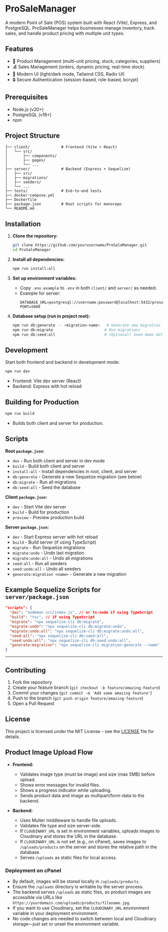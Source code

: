 # ProSaleManager

A modern Point of Sale (POS) system built with React (Vite), Express, and PostgreSQL. ProSaleManager helps businesses manage inventory, track sales, and handle product pricing with multiple unit types.

## Features

- 🏪 Product Management (multi-unit pricing, stock, categories, suppliers)
- 💰 Sales Management (orders, dynamic pricing, real-time stock)
- 🎨 Modern UI (light/dark mode, Tailwind CSS, Radix UI)
- 🔒 Secure Authentication (session-based, role-based, bcrypt)

## Prerequisites

- Node.js (v20+)
- PostgreSQL (v16+)
- npm

## Project Structure

```
├── client/              # Frontend (Vite + React)
│   └── src/
│       ├── components/
│       ├── pages/
│       └── ...
├── server/              # Backend (Express + Sequelize)
│   ├── src/
│   ├── migrations/
│   ├── seeders/
│   └── ...
├── tests/               # End-to-end tests
├── docker-compose.yml
├── Dockerfile
├── package.json         # Root scripts for monorepo
└── README.md
```

## Installation

1. **Clone the repository:**
   ```bash
   git clone https://github.com/yourusername/ProSaleManager.git
   cd ProSaleManager
   ```

2. **Install all dependencies:**
   ```bash
   npm run install:all
   ```

3. **Set up environment variables:**
   - Copy `.env.example` to `.env` in both `client/` and `server/` as needed.
   - Example for server:
     ```
     DATABASE_URL=postgresql://username:password@localhost:5432/prosalemanager
     PORT=5000
     ```

4. **Database setup (run in project root):**
   ```bash
   npm run db:generate -- <migration-name>   # Generate new migration
   npm run db:migrate                       # Run migrations
   npm run db:seed:all                      # (Optional) Seed demo data
   ```

## Development

Start both frontend and backend in development mode:
```bash
npm run dev
```
- Frontend: Vite dev server (React)
- Backend: Express with hot reload

## Building for Production

```bash
npm run build
```
- Builds both client and server for production.

## Scripts

**Root `package.json`:**
- `dev` - Run both client and server in dev mode
- `build` - Build both client and server
- `install:all` - Install dependencies in root, client, and server
- `db:generate` - Generate a new Sequelize migration (see below)
- `db:migrate` - Run all migrations
- `db:seed:all` - Seed the database

**Client `package.json`:**
- `dev` - Start Vite dev server
- `build` - Build for production
- `preview` - Preview production build

**Server `package.json`:**
- `dev` - Start Express server with hot reload
- `build` - Build server (if using TypeScript)
- `migrate` - Run Sequelize migrations
- `migrate:undo` - Undo last migration
- `migrate:undo:all` - Undo all migrations
- `seed:all` - Run all seeders
- `seed:undo:all` - Undo all seeders
- `generate:migration <name>` - Generate a new migration

## Example Sequelize Scripts for `server/package.json`

```json
"scripts": {
  "dev": "nodemon src/index.js", // or ts-node if using TypeScript
  "build": "tsc", // if using TypeScript
  "migrate": "npx sequelize-cli db:migrate",
  "migrate:undo": "npx sequelize-cli db:migrate:undo",
  "migrate:undo:all": "npx sequelize-cli db:migrate:undo:all",
  "seed:all": "npx sequelize-cli db:seed:all",
  "seed:undo:all": "npx sequelize-cli db:seed:undo:all",
  "generate:migration": "npx sequelize-cli migration:generate --name"
}
```

---

## Contributing

1. Fork the repository
2. Create your feature branch (`git checkout -b feature/amazing-feature`)
3. Commit your changes (`git commit -m 'Add some amazing feature'`)
4. Push to the branch (`git push origin feature/amazing-feature`)
5. Open a Pull Request

## License

This project is licensed under the MIT License - see the [LICENSE](LICENSE) file for details.

## Product Image Upload Flow

- **Frontend:**
  - Validates image type (must be image) and size (max 5MB) before upload.
  - Shows error messages for invalid files.
  - Shows a progress indicator while uploading.
  - Sends product data and image as multipart/form-data to the backend.

- **Backend:**
  - Uses Multer middleware to handle file uploads.
  - Validates file type and size server-side.
  - If `CLOUDINARY_URL` is set in environment variables, uploads images to Cloudinary and stores the URL in the database.
  - If `CLOUDINARY_URL` is not set (e.g., on cPanel), saves images to `/uploads/products` on the server and stores the relative path in the database.
  - Serves `/uploads` as static files for local access.

### Deployment on cPanel

- By default, images will be stored locally in `/uploads/products`.
- Ensure the `/uploads` directory is writable by the server process.
- The backend serves `/uploads` as static files, so product images are accessible via URLs like `https://yourdomain.com/uploads/products/filename.jpg`.
- If you want to use Cloudinary, set the `CLOUDINARY_URL` environment variable in your deployment environment.
- No code changes are needed to switch between local and Cloudinary storage—just set or unset the environment variable.